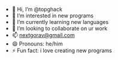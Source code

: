 - 👋 Hi, I’m @topghack
- 👀 I’m interested in new programs
- 🌱 I’m currently learning new languages
- 💞️ I’m looking to collaborate on ur work 
- 📫 nextgorav@gmail.com
- 😄 Pronouns: he/him
- ⚡ Fun fact: i love creating new programs 

<!---
topghack/topghack is a ✨ special ✨ repository because its `README.md` (this file) appears on your GitHub profile.
You can click the Preview link to take a look at your changes.
--->
